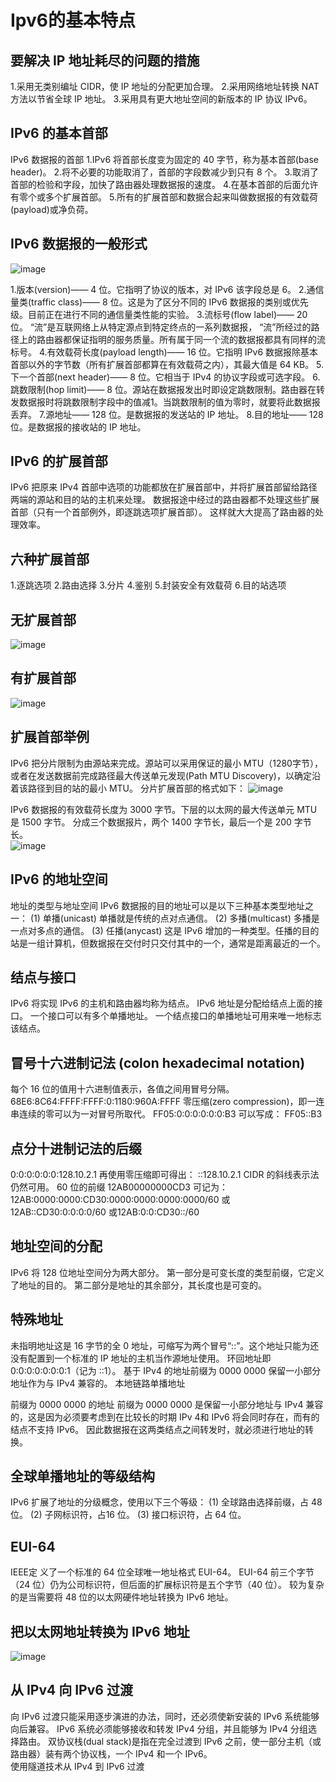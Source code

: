 # Ipv6的基本特点

## 要解决 IP 地址耗尽的问题的措施
1.采用无类别编址 CIDR，使 IP 地址的分配更加合理。
2.采用网络地址转换 NAT 方法以节省全球 IP 地址。
3.采用具有更大地址空间的新版本的 IP 协议 IPv6。  

## IPv6 的基本首部 
IPv6 数据报的首部
1.IPv6 将首部长度变为固定的 40 字节，称为基本首部(base header)。
2.将不必要的功能取消了，首部的字段数减少到只有 8 个。
3.取消了首部的检验和字段，加快了路由器处理数据报的速度。
4.在基本首部的后面允许有零个或多个扩展首部。
5.所有的扩展首部和数据合起来叫做数据报的有效载荷(payload)或净负荷。    

## IPv6 数据报的一般形式 
![image](https://github.com/woojean/woojean.github.io/blob/master/images/wangluo41.png)

1.版本(version)—— 4 位。它指明了协议的版本，对 IPv6 该字段总是 6。 
2.通信量类(traffic class)—— 8 位。这是为了区分不同的 IPv6 数据报的类别或优先级。目前正在进行不同的通信量类性能的实验。 
3.流标号(flow label)—— 20 位。 “流”是互联网络上从特定源点到特定终点的一系列数据报， “流”所经过的路径上的路由器都保证指明的服务质量。所有属于同一个流的数据报都具有同样的流标号。 
4.有效载荷长度(payload length)—— 16 位。它指明 IPv6 数据报除基本首部以外的字节数（所有扩展首部都算在有效载荷之内），其最大值是 64 KB。 
5.下一个首部(next header)—— 8 位。它相当于 IPv4 的协议字段或可选字段。 
6.跳数限制(hop limit)—— 8 位。源站在数据报发出时即设定跳数限制。路由器在转发数据报时将跳数限制字段中的值减1。当跳数限制的值为零时，就要将此数据报丢弃。 
7.源地址—— 128 位。是数据报的发送站的 IP 地址。 
8.目的地址—— 128 位。是数据报的接收站的 IP 地址。 

## IPv6 的扩展首部
IPv6 把原来 IPv4 首部中选项的功能都放在扩展首部中，并将扩展首部留给路径两端的源站和目的站的主机来处理。
数据报途中经过的路由器都不处理这些扩展首部（只有一个首部例外，即逐跳选项扩展首部）。
这样就大大提高了路由器的处理效率。

## 六种扩展首部 
1.逐跳选项
2.路由选择
3.分片
4.鉴别
5.封装安全有效载荷
6.目的站选项

## 无扩展首部
![image](https://github.com/woojean/woojean.github.io/blob/master/images/wangluo42.png)


## 有扩展首部
![image](https://github.com/woojean/woojean.github.io/blob/master/images/wangluo43.png)


## 扩展首部举例
IPv6 把分片限制为由源站来完成。源站可以采用保证的最小 MTU（1280字节），或者在发送数据前完成路径最大传送单元发现(Path MTU Discovery)，以确定沿着该路径到目的站的最小 MTU。
分片扩展首部的格式如下：
![image](https://github.com/woojean/woojean.github.io/blob/master/images/wangluo44.png)

IPv6 数据报的有效载荷长度为 3000 字节。下层的以太网的最大传送单元 MTU 是 1500 字节。
分成三个数据报片，两个 1400 字节长，最后一个是 200 字节长。  
![image](https://github.com/woojean/woojean.github.io/blob/master/images/wangluo45.png)



## IPv6 的地址空间
地址的类型与地址空间 
IPv6 数据报的目的地址可以是以下三种基本类型地址之一：
(1) 单播(unicast)     单播就是传统的点对点通信。
(2) 多播(multicast)   多播是一点对多点的通信。
(3) 任播(anycast)    这是 IPv6 增加的一种类型。任播的目的站是一组计算机，但数据报在交付时只交付其中的一个，通常是距离最近的一个。 

## 结点与接口
IPv6 将实现 IPv6 的主机和路由器均称为结点。
IPv6 地址是分配给结点上面的接口。
一个接口可以有多个单播地址。
一个结点接口的单播地址可用来唯一地标志该结点。

## 冒号十六进制记法 (colon hexadecimal notation) 
每个 16 位的值用十六进制值表示，各值之间用冒号分隔。
68E6:8C64:FFFF:FFFF:0:1180:960A:FFFF
零压缩(zero compression)，即一连串连续的零可以为一对冒号所取代。 
FF05:0:0:0:0:0:0:B3     可以写成：
FF05::B3

## 点分十进制记法的后缀 
0:0:0:0:0:0:128.10.2.1 再使用零压缩即可得出：  ::128.10.2.1
CIDR 的斜线表示法仍然可用。
60 位的前缀 12AB00000000CD3 可记为：
   12AB:0000:0000:CD30:0000:0000:0000:0000/60
或12AB::CD30:0:0:0:0/60
或12AB:0:0:CD30::/60   

## 地址空间的分配
IPv6 将 128 位地址空间分为两大部分。
第一部分是可变长度的类型前缀，它定义了地址的目的。
第二部分是地址的其余部分，其长度也是可变的。

## 特殊地址 
未指明地址这是 16 字节的全 0 地址，可缩写为两个冒号“::”。这个地址只能为还没有配置到一个标准的 IP 地址的主机当作源地址使用。
环回地址即 0:0:0:0:0:0:0:1（记为 ::1）。
基于 IPv4 的地址前缀为 0000 0000 保留一小部分地址作为与 IPv4 兼容的。
本地链路单播地址   

前缀为 0000 0000 的地址 前缀为 0000 0000 是保留一小部分地址与 IPv4 兼容的，这是因为必须要考虑到在比较长的时期 IPv 4和 IPv6 将会同时存在，而有的结点不支持 IPv6。
因此数据报在这两类结点之间转发时，就必须进行地址的转换。

## 全球单播地址的等级结构 
IPv6 扩展了地址的分级概念，使用以下三个等级：
(1) 全球路由选择前缀，占 48 位。 
(2) 子网标识符，占16 位。 
(3) 接口标识符，占 64 位。

## EUI-64 
IEEE定 义了一个标准的 64 位全球唯一地址格式 EUI-64。
EUI-64 前三个字节（24 位）仍为公司标识符，但后面的扩展标识符是五个字节（40 位）。
较为复杂的是当需要将 48 位的以太网硬件地址转换为 IPv6 地址。   

## 把以太网地址转换为 IPv6 地址 
![image](https://github.com/woojean/woojean.github.io/blob/master/images/wangluo46.png)


## 从 IPv4 向 IPv6 过渡 
向 IPv6 过渡只能采用逐步演进的办法，同时，还必须使新安装的 IPv6 系统能够向后兼容。
IPv6 系统必须能够接收和转发 IPv4 分组，并且能够为 IPv4 分组选择路由。
双协议栈(dual stack)是指在完全过渡到 IPv6 之前，使一部分主机（或路由器）装有两个协议栈，一个 IPv4 和一个 IPv6。  
使用隧道技术从 IPv4 到 IPv6 过渡 